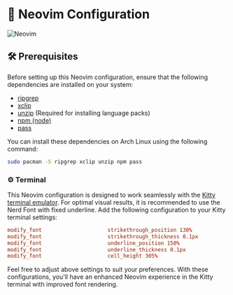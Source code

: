 # 🚀 Neovim Configuration

![Neovim](https://user-images.githubusercontent.com/80513079/216895409-4d7b246c-d7da-4f9e-8680-8f6b60ffa201.png)

## 🛠️ Prerequisites

Before setting up this Neovim configuration, ensure that the following dependencies are installed on your system:

- [ripgrep](https://github.com/BurntSushi/ripgrep)
- [xclip](https://github.com/astrand/xclip)
- [unzip](https://linux.die.net/man/1/unzip) (Required for installing language packs)
- [npm (node)](https://www.npmjs.com/get-npm)
- [pass](https://www.passwordstore.org/)

You can install these dependencies on Arch Linux using the following command:

```sh
sudo pacman -S ripgrep xclip unzip npm pass
```

### ⚙️ Terminal

This Neovim configuration is designed to work seamlessly with the [Kitty terminal emulator](https://sw.kovidgoyal.net/kitty/). For optimal visual results, it is recommended to use the Nerd Font with fixed underline. Add the following configuration to your Kitty terminal settings:

```conf
modify_font                     strikethrough_position 130%
modify_font                     strikethrough_thickness 0.1px
modify_font                     underline_position 150%
modify_font                     underline_thickness 0.1px
modify_font                     cell_height 305%
```

Feel free to adjust above settings to suit your preferences. With these configurations, you'll have an enhanced Neovim experience in the Kitty terminal with improved font rendering.
